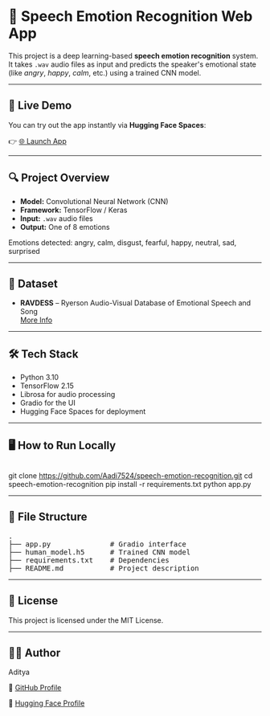 # 🎤 Speech Emotion Recognition Web App

This project is a deep learning-based **speech emotion recognition** system. It takes `.wav` audio files as input and predicts the speaker's emotional state (like *angry*, *happy*, *calm*, etc.) using a trained CNN model.

---

## 🚀 Live Demo

You can try out the app instantly via **Hugging Face Spaces**:

👉 [🌐 Launch App](https://huggingface.co/spaces/Aadi75240/Speech_Emotion_Recognition)

---

## 🔍 Project Overview

- **Model:** Convolutional Neural Network (CNN)
- **Framework:** TensorFlow / Keras
- **Input:** `.wav` audio files
- **Output:** One of 8 emotions

Emotions detected: angry, calm, disgust, fearful, happy, neutral, sad, surprised


---

## 🧠 Dataset

- **RAVDESS** – Ryerson Audio-Visual Database of Emotional Speech and Song  
  [More Info](https://zenodo.org/record/1188976)

---

## 🛠️ Tech Stack

- Python 3.10
- TensorFlow 2.15
- Librosa for audio processing
- Gradio for the UI
- Hugging Face Spaces for deployment

---

## 🖥️ How to Run Locally

<pre></pre>
git clone https://github.com/Aadi7524/speech-emotion-recognition.git
cd speech-emotion-recognition
pip install -r requirements.txt
python app.py
</pre>

---

## 📁 File Structure

<pre>.
├── app.py              # Gradio interface
├── human_model.h5      # Trained CNN model
├── requirements.txt    # Dependencies
├── README.md           # Project description
</pre>

---

## 📜 License

This project is licensed under the MIT License.

---

## 🙋‍♂️ Author

Aditya

🔗 [GitHub Profile](https://github.com/Aadi7524)

🤗 [Hugging Face Profile](https://huggingface.co/Aadi75240)

